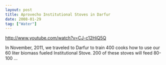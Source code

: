 ```yaml
---
layout: post
title: Aprovecho Institutional Stoves in Darfur
date: 2008-01-29
tag: ["Water"]
---
```


http://www.youtube.com/watch?v=CJ-c12HiQ5Q  

In November, 2011, we traveled to Darfur to train 400 cooks how to use our 60 liter biomass fueled Institutional Stove. 200 of these stoves will feed 80-100 ...